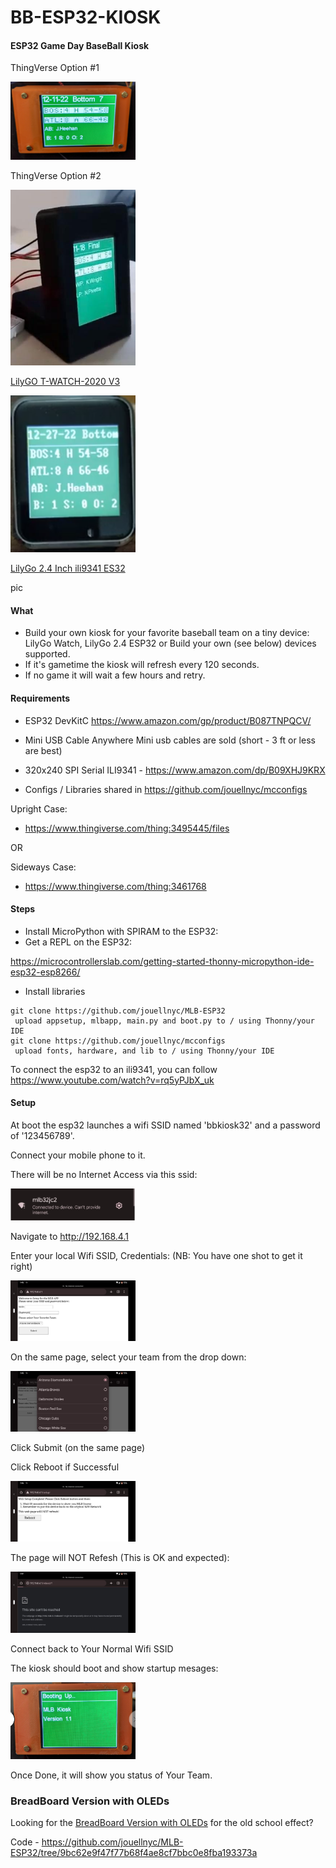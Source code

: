 # BB-ESP32-KIOSK

#### ESP32 Game Day BaseBall Kiosk
ThingVerse Option #1

<img src="images/orange.png" width="200"/>

ThingVerse Option #2

<img src="images/side_view_black.jpg" width="200"/>

<A HREF="https://www.aliexpress.us/item/3256802898629918.html"> LilyGO T-WATCH-2020 V3 </A>

<img src="images/lily_go_watch.png"  width="200"/>

<A HREF="https://www.tindie.com/products/lilygo/lilygo-ttgo-t4-v13-ili9341-24-inch-lcd-display/"> LilyGo 2.4 Inch ili9341 ES32</A>

pic

#### What 
- Build your own kiosk for your favorite baseball team on a tiny device:
  LilyGo Watch, LilyGo 2.4 ESP32 or Build your own (see below) devices supported.  
- If it's gametime the kiosk will refresh every 120 seconds.
- If no game it will wait a few hours and retry.


#### Requirements
- ESP32 DevKitC
https://www.amazon.com/gp/product/B087TNPQCV/

- Mini USB Cable
Anywhere Mini usb cables are sold (short - 3 ft or less are best)

- 320x240 SPI Serial ILI9341 - https://www.amazon.com/dp/B09XHJ9KRX

- Configs / Libraries shared in https://github.com/jouellnyc/mcconfigs 

Upright Case:
- https://www.thingiverse.com/thing:3495445/files

OR 

Sideways Case:
- https://www.thingiverse.com/thing:3461768


#### Steps
- Install MicroPython with SPIRAM to the ESP32:
- Get a REPL on the ESP32:

https://microcontrollerslab.com/getting-started-thonny-micropython-ide-esp32-esp8266/

- Install libraries 
```
git clone https://github.com/jouellnyc/MLB-ESP32
 upload appsetup, mlbapp, main.py and boot.py to / using Thonny/your IDE
git clone https://github.com/jouellnyc/mcconfigs
 upload fonts, hardware, and lib to / using Thonny/your IDE
```

To connect the esp32 to an ili9341, you can follow https://www.youtube.com/watch?v=rq5yPJbX_uk

#### Setup
At boot the esp32 launches a wifi SSID named 'bbkiosk32' and a password of '123456789'.

Connect your mobile phone to it.

There will be no Internet Access via this ssid:

<img src="images/2_setup.png" width="200"/>

Navigate to http://192.168.4.1

Enter your local Wifi SSID, Credentials: (NB: You have one shot to get it right)

<img src="images/1_setup.jpg" width="200"/>

On the same page, select your team from the drop down:

<img src="images/3_setup_team.jpg" width="200"/>

Click Submit (on the same page)

Click Reboot if Successful

<img src="images/4_setup_reboot.jpg" width="200"/>

The page will NOT Refesh (This is OK and expected):

<img src="images/5_setup_ok_no_connect.jpg" width="200"/>

Connect back to Your Normal Wifi SSID

The kiosk should boot and show startup mesages:

<img src="images/7_boot.jpg" width="200"/>

Once Done, it will show you status of Your Team.

### BreadBoard Version with OLEDs
Looking for the [BreadBoard Version with OLEDs](README.BREAD.BOARD.md) for the old school effect?

Code - https://github.com/jouellnyc/MLB-ESP32/tree/9bc62e9f47f77b68f4ae8cf7bbc0e8fba193373a

